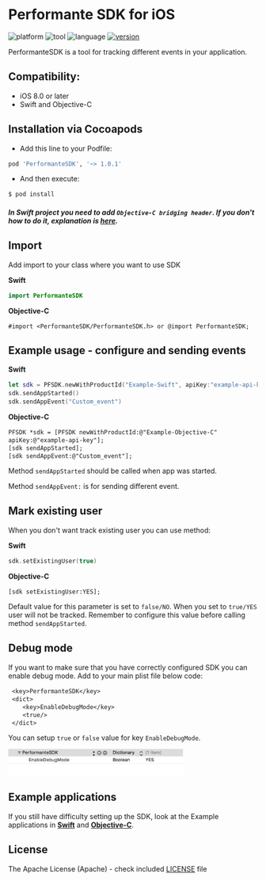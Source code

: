 # Performante SDK for iOS

![platform](https://img.shields.io/badge/platform-iOS-green.svg)
![tool](https://img.shields.io/badge/tool-SDK-green.svg)
![language](https://img.shields.io/badge/language-Objective--C%20%7C%20Swift-green.svg)
[![version](https://img.shields.io/badge/cocoapods-1.0.1-green.svg)](http://cocoadocs.org/docsets/PerformanteSDK/)

PerformanteSDK is a tool for tracking different events in your application.

## Compatibility:

* iOS 8.0 or later
* Swift and Objective-C

## Installation via Cocoapods

* Add this line to your Podfile:

```ruby
pod 'PerformanteSDK', '~> 1.0.1'
```

* And then execute:

```sh
$ pod install
```

##### In Swift project you need to add `Objective-C bridging header`. If you don't how to do it, explanation is <a href="https://github.com/elpassion/performante-sdk-ios/tree/master/How-to-add-Objective-C-bridging-header">**here**</a>.

## Import

Add import to your class where you want to use SDK

**Swift**

```swift
import PerformanteSDK
```

**Objective-C**

```obj-c
#import <PerformanteSDK/PerformanteSDK.h> or @import PerformanteSDK;
```

## Example usage - configure and sending events

**Swift**

```swift
let sdk = PFSDK.newWithProductId("Example-Swift", apiKey:"example-api-key")
sdk.sendAppStarted()
sdk.sendAppEvent("Custom_event")

```

**Objective-C**

```obj-c
PFSDK *sdk = [PFSDK newWithProductId:@"Example-Objective-C" apiKey:@"example-api-key"];
[sdk sendAppStarted];
[sdk sendAppEvent:@"Custom_event"];
```

Method `sendAppStarted` should be called when app was started.

Method `sendAppEvent:` is for sending different event.

## Mark existing user

When you don't want track existing user you can use method:

**Swift**

```swift
sdk.setExistingUser(true)
```

**Objective-C**

```obj-c
[sdk setExistingUser:YES];

```

Default value for this parameter is set to `false/NO`. When you set to `true/YES` user will not be tracked. Remember to configure this value before calling method `sendAppStarted`.

## Debug mode

If you want to make sure that you have correctly configured SDK you can enable debug mode. Add to your main plist file below code:

```
 <key>PerformanteSDK</key>
 <dict>
    <key>EnableDebugMode</key>
    <true/>
 </dict>
```

You can setup `true` or `false` value for key `EnableDebugMode`.

<img src = "Images/plist.png" width = "70%"/>

## Example applications

If you still have difficulty setting up the SDK, look at the Example applications in **<a href="https://github.com/elpassion/performante-sdk-ios/tree/master/ExampleSwift">Swift</a>** and **<a href="https://github.com/elpassion/performante-sdk-ios/tree/master/ExampleObjectiveC">Objective-C</a>**.

## License

The Apache License (Apache) - check included [LICENSE](LICENSE) file
